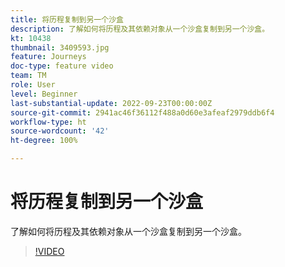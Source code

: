 ```yaml
---
title: 将历程复制到另一个沙盒
description: 了解如何将历程及其依赖对象从一个沙盒复制到另一个沙盒。
kt: 10438
thumbnail: 3409593.jpg
feature: Journeys
doc-type: feature video
team: TM
role: User
level: Beginner
last-substantial-update: 2022-09-23T00:00:00Z
source-git-commit: 2941ac46f36112f488a0d60e3afeaf2979ddb6f4
workflow-type: ht
source-wordcount: '42'
ht-degree: 100%

---
```



# 将历程复制到另一个沙盒

了解如何将历程及其依赖对象从一个沙盒复制到另一个沙盒。

>[!VIDEO](https://video.tv.adobe.com/v/3409593?quality=12)
